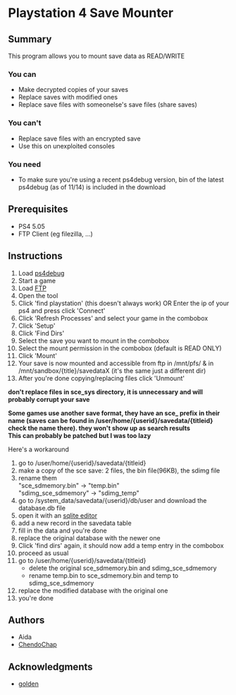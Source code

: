 # Playstation 4 Save Mounter

## Summary
This program allows you to mount save data as READ/WRITE
### You can
* Make decrypted copies of your saves
* Replace saves with modified ones
* Replace save files with someonelse's save files (share saves)



### You can't
* Replace save files with an encrypted save
* Use this on unexploited consoles

### You need
* To make sure you're using a recent ps4debug version, bin of the latest ps4debug (as of 11/14) is included in the download

## Prerequisites
* PS4 5.05
* FTP Client (eg filezilla, ...)
## Instructions
1) Load [ps4debug](https://github.com/xemio/ps4debug)
2) Start a game
3) Load [FTP](https://github.com/xvortex/ps4-ftp-vtx)
4) Open the tool
5) Click 'find playstation' (this doesn't always work) OR Enter the ip of your ps4 and press click 'Connect'
6) Click 'Refresh Processes' and select your game in the combobox
7) Click 'Setup'
8) Click 'Find Dirs'
9) Select the save you want to mount in the combobox
10) Select the mount permission in the combobox (default is READ ONLY)
11) Click 'Mount'
12) Your save is now mounted and accessible from ftp in /mnt/pfs/ & in /mnt/sandbox/{title}/savedataX (it's the same just a different dir)
13) After you're done copying/replacing files click 'Unmount'

**don't replace files in sce_sys directory, it is unnecessary and will probably corrupt your save**



**Some games use another save format, they have an sce_ prefix in their name (saves can be found in /user/home/{userid}/savedata/{titleid} check the name there). they won't show up as search results**  
**This can probably be patched but I was too lazy** 



Here's a workaround
1) go to /user/home/{userid}/savedata/{titleid}
2) make a copy of the sce save: 2 files, the bin file(96KB), the sdimg file
3) rename them  
	"sce_sdmemory.bin" -> "temp.bin"  
    "sdimg_sce_sdmemory" -> "sdimg_temp"
4) go to /system_data/savedata/{userid}/db/user and download the database.db file
5) open it with an [sqlite editor](https://sqlitebrowser.org/)  
6) add a new record in the savedata table
7) fill in the data and you're done
8) replace the original database with the newer one
9) Click 'find dirs' again, it should now add a temp entry in the combobox
10) proceed as usual
11) go to /user/home/{userid}/savedata/{titleid}
	* delete the original sce_sdmemory.bin and sdimg_sce_sdmemory
	* rename temp.bin to sce_sdmemory.bin and temp to sdimg_sce_sdmemory
12) replace the modified database with the original one
13) you're done

## Authors
- Aida
- [ChendoChap](https://github.com/ChendoChap)
## Acknowledgments
* [golden](https://github.com/xemio)
